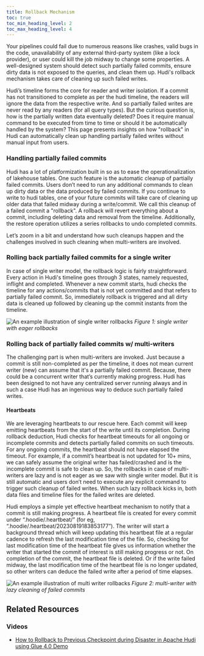 ```yaml
---
title: Rollback Mechanism
toc: true
toc_min_heading_level: 2
toc_max_heading_level: 4
---
```


Your pipelines could fail due to numerous reasons like crashes, valid bugs in the code, unavailability of any external 
third-party system (like a lock provider), or user could kill the job midway to change some properties. A well-designed 
system should detect such partially failed commits, ensure dirty data is not exposed to the queries, and clean them up.
Hudi's rollback mechanism takes care of cleaning up such failed writes. 

Hudi’s timeline forms the core for reader and writer isolation. If a commit has not transitioned to complete as per the
hudi timeline, the readers will ignore the data from the respective write. And so partially failed writes are never read
by any readers (for all query types). But the curious question is, how is the partially written data eventually deleted? 
Does it require manual command to be executed from time to time or should it be automatically handled by the system? This
page presents insights on how "rollback" in Hudi can automatically clean up handling partially failed writes without 
manual input from users.

### Handling partially failed commits
Hudi has a lot of platformization built in so as to ease the operationalization of lakehouse tables. One such feature 
is the automatic cleanup of partially failed commits. Users don’t need to run any additional commands to clean up dirty 
data or the data produced by failed commits. If you continue to write to hudi tables, one of your future commits will 
take care of cleaning up older data that failed midway during a write/commit. We call this cleanup of a failed commit a 
"rollback". A rollback will revert everything about a commit, including deleting data and removal from the timeline. 
Additionally, the restore operation utilizes a series rollbacks to undo completed commits.

Let’s zoom in a bit and understand how such cleanups happen and the challenges involved in such cleaning when 
multi-writers are involved.

### Rolling back partially failed commits for a single writer
In case of single writer model, the rollback logic is fairly straightforward. Every action in Hudi's timeline goes 
through 3 states, namely requested, inflight and completed. Whenever a new commit starts, hudi checks the timeline 
for any actions/commits that is not yet committed and that refers to partially failed commit. So, immediately rollback 
is triggered and all dirty data is cleaned up followed by cleaning up the commit instants from the timeline.


![An example illustration of single writer rollbacks](/assets/images/blog/rollbacks/Rollback_1.png)
_Figure 1: single writer with eager rollbacks_


### Rolling back of partially failed commits w/ multi-writers
The challenging part is when multi-writers are invoked. Just because a commit is still non-completed as per the 
timeline, it does not mean current writer (new) can assume that it's a partially failed commit. Because, there could be 
a concurrent writer that’s currently making progress. Hudi has been designed to not have any centralized server 
running always and in such a case Hudi has an ingenious way to deduce such partially failed writes.

#### Heartbeats
We are leveraging heartbeats to our rescue here. Each commit will keep emitting heartbeats from the start of the 
write until its completion. During rollback deduction, Hudi checks for heartbeat timeouts for all ongoing or incomplete 
commits and detects partially failed commits on such timeouts. For any ongoing commits, the heartbeat should not 
have elapsed the timeout. For example, if a commit’s heartbeat is not updated for 10+ mins, we can safely assume the 
original writer has failed/crashed and is the incomplete commit is safe to clean up. So, the rollbacks in case of 
multi-writers are lazy and is not eager as we saw with single writer model. But it is still automatic and users don’t 
need to execute any explicit command to trigger such cleanup of failed writes. When such lazy rollback kicks in, both 
data files and timeline files for the failed writes are deleted.

Hudi employs a simple yet effective heartbeat mechanism to notify that a commit is still making progress. A heartbeat 
file is created for every commit under “.hoodie/.heartbeat/” (for eg, “.hoodie/.heartbeat/20230819183853177”). 
The writer will start a background thread which will keep updating this heartbeat file at a regular cadence to refresh
the last modification time of the file. So, checking for last modification time of the heartbeat file gives us 
information whether the writer that started the commit of interest is still making progress or not. On completion of 
the commit, the heartbeat file is deleted. Or if the write failed midway, the last modification time of the heartbeat 
file is no longer updated, so other writers can deduce the failed write after a period of time elapses.

![An example illustration of multi writer rollbacks](/assets/images/blog/rollbacks/rollback2_new.png)
_Figure 2: multi-writer with lazy cleaning of failed commits_

## Related Resources
<h3>Videos</h3>

* [How to Rollback to Previous Checkpoint during Disaster in Apache Hudi using Glue 4.0 Demo](https://www.youtube.com/watch?v=Vi25q4vzogs)